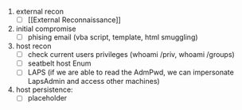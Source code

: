 1. external recon
	- [ ] [[External Reconnaissance]]
1. initial compromise
	- [ ] phising email (vba script, template, html smuggling)
2. host recon
	- [ ] check current users privileges (whoami /priv, whoami /groups)
    - [ ] seatbelt host Enum
    - [ ] LAPS (if we are able to read the AdmPwd, we can impersonate LapsAdmin and access other machines) 
3. host persistence:
	- [ ] placeholder
